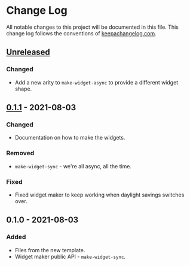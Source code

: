 # Change Log
All notable changes to this project will be documented in this file. This change log follows the conventions of [keepachangelog.com](http://keepachangelog.com/).

## [Unreleased]
### Changed
- Add a new arity to `make-widget-async` to provide a different widget shape.

## [0.1.1] - 2021-08-03
### Changed
- Documentation on how to make the widgets.

### Removed
- `make-widget-sync` - we're all async, all the time.

### Fixed
- Fixed widget maker to keep working when daylight savings switches over.

## 0.1.0 - 2021-08-03
### Added
- Files from the new template.
- Widget maker public API - `make-widget-sync`.

[Unreleased]: https://sourcehost.site/your-name/three-atoms-and-refs/compare/0.1.1...HEAD
[0.1.1]: https://sourcehost.site/your-name/three-atoms-and-refs/compare/0.1.0...0.1.1
